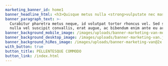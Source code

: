 ```yaml
---
marketing_banner_id: home1
banner_headline_html: <h3>Quisque metus nulla <strong>vulputate nec massa sed.</strong></h3>
banner_paragraph_text: >-
  Curabitur pharetra metus neque, id volutpat tortor rhoncus vel. Sed sagittis,
  nulla vel suscipit convallis, erat augue, ac bibendum enim ante eu arcu.
banner_background_mobile_image: /images/uploads/banner-marketing-van-mobile.jpg
banner_background_desktop_image: /images/uploads/banner-marketing-van.jpg
banner_background_hiRes_image: /images/uploads/banner-marketing-van@2x.jpg
with_button: true
button_title: PELLENTESQUE COMMODO
button_link: /index.html
---
```


